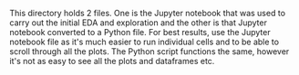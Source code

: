 This directory holds 2 files. One is the Jupyter notebook that was used to carry out the initial EDA and exploration and the other is that Jupyter notebook converted to a Python file.
For best results, use the Jupyter notebook file as it's much easier to run individual cells and to be able to scroll through all the plots.
The Python script functions the same, however it's not as easy to see all the plots and dataframes etc.
